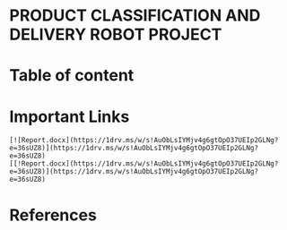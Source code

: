 # PRODUCT CLASSIFICATION AND DELIVERY ROBOT PROJECT
 
# Table of content

# Important Links

    [![Report.docx](https://1drv.ms/w/s!AuObLsIYMjv4g6gtOpO37UEIp2GLNg?e=36sUZ8)](https://1drv.ms/w/s!AuObLsIYMjv4g6gtOpO37UEIp2GLNg?e=36sUZ8)
    [[!Report.docx](https://1drv.ms/w/s!AuObLsIYMjv4g6gtOpO37UEIp2GLNg?e=36sUZ8)](https://1drv.ms/w/s!AuObLsIYMjv4g6gtOpO37UEIp2GLNg?e=36sUZ8)

# References
